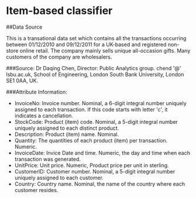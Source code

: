 # Item-based classifier
##Data Source

This is a transational data set which contains all the transactions occurring between 01/12/2010 and 09/12/2011 for a UK-based and registered non-store online retail. The company mainly sells unique all-occasion gifts. Many customers of the company are wholesalers.

###Source:
Dr Daqing Chen, Director: Public Analytics group. chend '@' lsbu.ac.uk, School of Engineering, London South Bank University, London SE1 0AA, UK.

###Attribute Information:

- InvoiceNo: Invoice number. Nominal, a 6-digit integral number uniquely assigned to each transaction. If this code starts with letter 'c', it indicates a cancellation. 
- StockCode: Product (item) code. Nominal, a 5-digit integral number uniquely assigned to each distinct product. 
- Description: Product (item) name. Nominal. 
- Quantity: The quantities of each product (item) per transaction. Numeric.	
- InvoiceDate: Invice Date and time. Numeric, the day and time when each transaction was generated. 
- UnitPrice: Unit price. Numeric, Product price per unit in sterling. 
- CustomerID: Customer number. Nominal, a 5-digit integral number uniquely assigned to each customer. 
- Country: Country name. Nominal, the name of the country where each customer resides.

